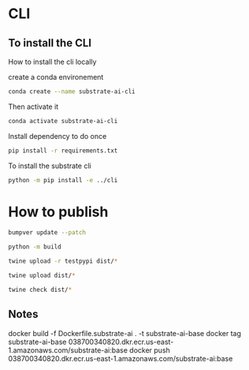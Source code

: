 # CLI 

## To install the CLI 

How to install the cli locally

create a conda environement 

``` bash
conda create --name substrate-ai-cli
```

Then activate it


``` bash
conda activate substrate-ai-cli
```


Install dependency to do once
``` bash
pip install -r requirements.txt
```

To install the substrate cli

``` bash
python -m pip install -e ../cli   
```

# How to publish

``` bash
bumpver update --patch
```

``` bash
python -m build
```
``` bash
twine upload -r testpypi dist/*
```
``` bash
twine upload dist/*
```
``` bash
twine check dist/*
```

## Notes

docker build -f Dockerfile.substrate-ai . -t substrate-ai-base
docker tag substrate-ai-base 038700340820.dkr.ecr.us-east-1.amazonaws.com/substrate-ai:base
docker push 038700340820.dkr.ecr.us-east-1.amazonaws.com/substrate-ai:base